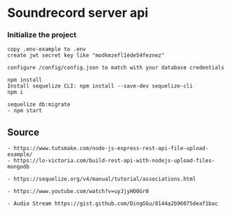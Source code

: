 # Soundrecord server api
 ### Initialize the project
    copy .env-example to .env
    create jwt secret key like "modkmzefl1éde54feznez"

    configure /config/config.json to match with your database credentials

    npm install
    Install sequelize CLI: npm install --save-dev sequelize-cli
    npm i

    sequelize db:migrate
    - npm start 


    

## Source
    - https://www.tutsmake.com/node-js-express-rest-api-file-upload-example/
    - https://lo-victoria.com/build-rest-api-with-nodejs-upload-files-mongodb

    - https://sequelize.org/v4/manual/tutorial/associations.html

    - https://www.youtube.com/watch?v=uyJjyHO0Gr0

    - Audio Stream https://gist.github.com/DingGGu/8144a2b96075deaf1bac